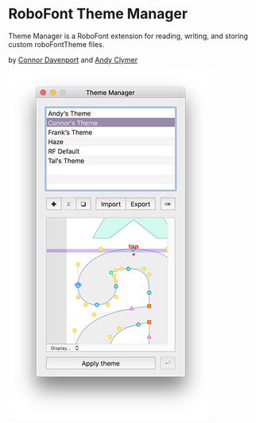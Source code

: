 # RoboFont Theme Manager

Theme Manager is a RoboFont extension for reading, writing, and storing custom roboFontTheme files.

by [Connor Davenport](www.connordavenport.com) and [Andy Clymer](www.andyclymer.com)

![Screenshot](/resources/ScreenShot.png)
